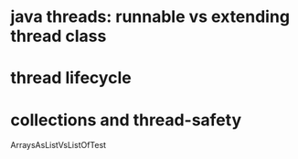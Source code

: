 # java threads: runnable vs extending thread class

# thread lifecycle

# collections and thread-safety

ArraysAsListVsListOfTest

